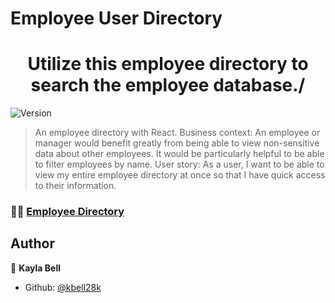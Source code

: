 # Employee User Directory

<h1 align="center">Utilize this employee directory to search the employee database./</h1>
<p>
  <img alt="Version" src="https://img.shields.io/badge/version-0-blue.svg?cacheSeconds=2592000" />
</p>

> An employee directory with React. 
>Business context: An employee or manager would benefit greatly from being able to view non-sensitive data about other employees. It would be particularly helpful to be able to filter employees by name. 
>User story: As a user, I want to be able to view my entire employee directory at once so that I have quick access to their information.

### 👩‍💻 [Employee Directory]()

## Author

👤 **Kayla Bell**

* Github: [@kbell28k](https://github.com/kbell28k)
